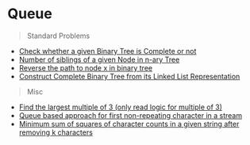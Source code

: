 # Queue

> Standard Problems
* [Check whether a given Binary Tree is Complete or not](https://www.geeksforgeeks.org/check-if-a-given-binary-tree-is-complete-tree-or-not/)
* [Number of siblings of a given Node in n-ary Tree](https://www.geeksforgeeks.org/number-siblings-given-node-n-ary-tree/)
* [Reverse the path to node x in binary tree](https://github.com/pakd/cppCodes/blob/master/DataStructure/Tree/BinarySearchTree/10.reverse_path_to_node_x.cpp)
* [Construct Complete Binary Tree from its Linked List Representation](https://www.geeksforgeeks.org/given-linked-list-representation-of-complete-tree-convert-it-to-linked-representation/)

> Misc
* [Find the largest multiple of 3 (only read logic for multiple of 3)](https://www.geeksforgeeks.org/find-the-largest-number-multiple-of-3/)
* [Queue based approach for first non-repeating character in a stream](https://www.geeksforgeeks.org/queue-based-approach-for-first-non-repeating-character-in-a-stream/)
* [Minimum sum of squares of character counts in a given string after removing k characters](https://www.geeksforgeeks.org/minimum-sum-squares-characters-counts-given-string-removing-k-characters/)